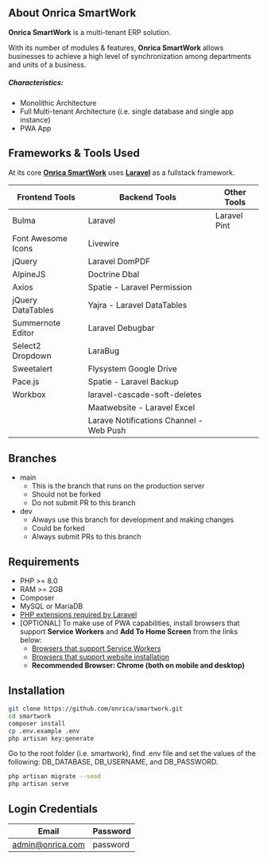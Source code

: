 <!-- <br/>

<p>
	<img src="https://onricatech.com/img/logo.png" width="200" />
</p>

<br/> -->

## About Onrica SmartWork

**Onrica SmartWork** is a multi-tenant ERP solution.

With its number of modules & features, **Onrica SmartWork** allows businesses to achieve a high level of synchronization among departments and units of a business.

##### Characteristics:

-   Monolithic Architecture
-   Full Multi-tenant Architecture (i.e. single database and single app instance)
-   PWA App

## Frameworks & Tools Used

At its core [**Onrica SmartWork**](https://onricatech.com/products/smartwork) uses [**Laravel**](https://laravel.com) as a fullstack framework.

| Frontend Tools     | Backend Tools                           | Other Tools  |
| ------------------ | --------------------------------------- | ------------ |
| Bulma              | Laravel                                 | Laravel Pint |
| Font Awesome Icons | Livewire                                |
| jQuery             | Laravel DomPDF                          |
| AlpineJS           | Doctrine Dbal                           |
| Axios              | Spatie - Laravel Permission             |
| jQuery DataTables  | Yajra - Laravel DataTables              |
| Summernote Editor  | Laravel Debugbar                        |
| Select2 Dropdown   | LaraBug                                 |
| Sweetalert         | Flysystem Google Drive                  |
| Pace.js            | Spatie - Laravel Backup                 |
| Workbox            | laravel-cascade-soft-deletes            |
|                    | Maatwebsite - Laravel Excel             |
|                    | Larave Notifications Channel - Web Push |

## Branches

-   main
    -   This is the branch that runs on the production server
    -   Should not be forked
    -   Do not submit PR to this branch
-   dev
    -   Always use this branch for development and making changes
    -   Could be forked
    -   Always submit PRs to this branch

## Requirements

-   PHP >= 8.0
-   RAM >= 2GB
-   Composer
-   MySQL or MariaDB
-   [PHP extensions required by Laravel](https://laravel.com/docs/9.x/deployment#server-requirements)
-   [OPTIONAL] To make use of PWA capabilities, install browsers that support **Service Workers** and **Add To Home Screen** from the links below:
    -   [Browsers that support Service Workers](https://caniuse.com/?search=service%20worker)
    -   [Browsers that support website installation](https://caniuse.com/?search=a2hs)
    -   **Recommended Browser: Chrome (both on mobile and desktop)**

## Installation

```bash
git clone https://github.com/onrica/smartwork.git
cd smartwork
composer install
cp .env.example .env
php artisan key:generate
```

Go to the root folder (i.e. smartwork), find .env file and set the values of the following: DB_DATABASE, DB_USERNAME, and DB_PASSWORD.

```bash
php artisan migrate --seed
php artisan serve
```

## Login Credentials

| Email            | Password |
| ---------------- | -------- |
| admin@onrica.com | password |
